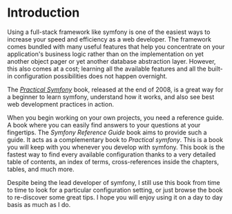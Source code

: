 Introduction
============

Using a full-stack framework like symfony is one of the easiest ways to
increase your speed and efficiency as a web developer. The framework comes
bundled with many useful features that help you concentrate on your
application's business logic rather than on the implementation on yet another
object pager or yet another database abstraction layer. However, this also
comes at a cost; learning all the available features and all the built-in
configuration possibilities does not happen overnight.

The [*Practical Symfony*](http://www.symfony-project.org/jobeet/) book,
released at the end of 2008, is a great way for a beginner to learn symfony,
understand how it works, and also see best web development practices in
action.

When you begin working on your own projects, you need a reference guide. A
book where you can easily find answers to your questions at your fingertips.
The *Symfony Reference Guide* book aims to provide such a guide. It acts as a
complementary book to *Practical symfony*. This is a book you will keep with
you whenever you develop with symfony. This book is the fastest way to find
every available configuration thanks to a very detailed table of contents, an
index of terms, cross-references inside the chapters, tables, and much more.

Despite being the lead developer of symfony, I still use this book from time
to time to look for a particular configuration setting, or just browse the
book to re-discover some great tips. I hope you will enjoy using it on a day
to day basis as much as I do.
